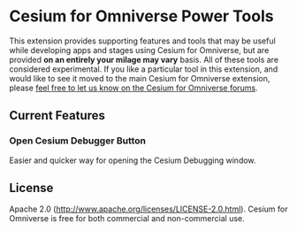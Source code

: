 # Cesium for Omniverse Power Tools

This extension provides supporting features and tools that may be useful while developing apps and stages using Cesium for Omniverse, but are provided **on an entirely your milage may vary** basis. All of these tools are considered experimental. If you like a particular tool in this extension, and would like to see it moved to the main Cesium for Omniverse extension, please [feel free to let us know on the Cesium for Omniverse forums](https://community.cesium.com/c/cesium-for-omniverse/14).

## Current Features

### Open Cesium Debugger Button

Easier and quicker way for opening the Cesium Debugging window.

## License

Apache 2.0 (http://www.apache.org/licenses/LICENSE-2.0.html). Cesium for Omniverse is free for both commercial and non-commercial use.
